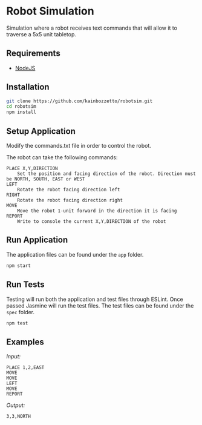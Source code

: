 # Robot Simulation

Simulation where a robot receives text commands that will allow it to traverse a 5x5 unit tabletop.

## Requirements

* [NodeJS](http://nodejs.org)

## Installation

```sh
git clone https://github.com/kainbozzetto/robotsim.git
cd robotsim
npm install
```

## Setup Application

Modify the commands.txt file in order to control the robot.

The robot can take the following commands:

```
PLACE X,Y,DIRECTION
	Set the position and facing direction of the robot. Direction must be NORTH, SOUTH, EAST or WEST
LEFT
	Rotate the robot facing direction left
RIGHT
	Rotate the robot facing direction right
MOVE
	Move the robot 1-unit forward in the direction it is facing	
REPORT
	Write to console the current X,Y,DIRECTION of the robot
```

## Run Application

The application files can be found under the `app` folder.

```sh
npm start
```

## Run Tests

Testing will run both the application and test files through ESLint. Once passed Jasmine will run the test files. The test files can be found under the `spec` folder.

```sh
npm test
```

## Examples

*Input:*
```
PLACE 1,2,EAST
MOVE
MOVE
LEFT
MOVE
REPORT
```

*Output:*
```
3,3,NORTH
```
